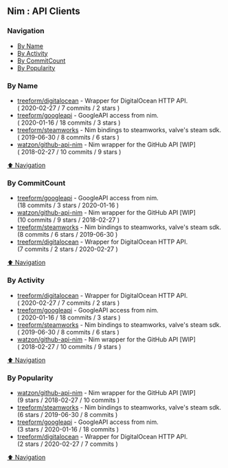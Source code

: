 ## Nim : API Clients


### Navigation

- [By Name](#by-name)
- [By Activity](#by-activity)
- [By CommitCount](#by-commitcount)
- [By Popularity](#by-popularity)

### By Name
<!-- PROJECTS_LIST -->
- [treeform/digitalocean](https://github.com/treeform/digitalocean) - Wrapper for DigitalOcean HTTP API. <br/> ( 2020-02-27 / 7 commits / 2 stars )
- [treeform/googleapi](https://github.com/treeform/googleapi) - GoogleAPI access from nim. <br/> ( 2020-01-16 / 18 commits / 3 stars )
- [treeform/steamworks](https://github.com/treeform/steamworks) - Nim bindings to steamworks, valve's steam sdk. <br/> ( 2019-06-30 / 8 commits / 6 stars )
- [watzon/github-api-nim](https://github.com/watzon/github-api-nim) - Nim wrapper for the GitHub API [WIP] <br/> ( 2018-02-27 / 10 commits / 9 stars )
<!-- /PROJECTS_LIST -->

[⬆ Navigation](#navigation)

### By CommitCount
<!-- COMMITCOUNT_LIST -->
- [treeform/googleapi](https://github.com/treeform/googleapi) - GoogleAPI access from nim. <br/> (18 commits / 3 stars / 2020-01-16 )
- [watzon/github-api-nim](https://github.com/watzon/github-api-nim) - Nim wrapper for the GitHub API [WIP] <br/> (10 commits / 9 stars / 2018-02-27 )
- [treeform/steamworks](https://github.com/treeform/steamworks) - Nim bindings to steamworks, valve's steam sdk. <br/> (8 commits / 6 stars / 2019-06-30 )
- [treeform/digitalocean](https://github.com/treeform/digitalocean) - Wrapper for DigitalOcean HTTP API. <br/> (7 commits / 2 stars / 2020-02-27 )
<!-- /COMMITCOUNT_LIST -->
[⬆ Navigation](#navigation)

### By Activity
<!-- ACTIVITY_LIST -->
- [treeform/digitalocean](https://github.com/treeform/digitalocean) - Wrapper for DigitalOcean HTTP API. <br/> ( 2020-02-27 / 7 commits / 2 stars )
- [treeform/googleapi](https://github.com/treeform/googleapi) - GoogleAPI access from nim. <br/> ( 2020-01-16 / 18 commits / 3 stars )
- [treeform/steamworks](https://github.com/treeform/steamworks) - Nim bindings to steamworks, valve's steam sdk. <br/> ( 2019-06-30 / 8 commits / 6 stars )
- [watzon/github-api-nim](https://github.com/watzon/github-api-nim) - Nim wrapper for the GitHub API [WIP] <br/> ( 2018-02-27 / 10 commits / 9 stars )
<!-- /ACTIVITY_LIST -->

[⬆ Navigation](#navigation)

### By Popularity
<!-- POPULARITY_LIST -->
- [watzon/github-api-nim](https://github.com/watzon/github-api-nim) - Nim wrapper for the GitHub API [WIP] <br/> (9 stars / 2018-02-27 / 10 commits )
- [treeform/steamworks](https://github.com/treeform/steamworks) - Nim bindings to steamworks, valve's steam sdk. <br/> (6 stars / 2019-06-30 / 8 commits )
- [treeform/googleapi](https://github.com/treeform/googleapi) - GoogleAPI access from nim. <br/> (3 stars / 2020-01-16 / 18 commits )
- [treeform/digitalocean](https://github.com/treeform/digitalocean) - Wrapper for DigitalOcean HTTP API. <br/> (2 stars / 2020-02-27 / 7 commits )
<!-- /POPULARITY_LIST -->

[⬆ Navigation](#navigation)
